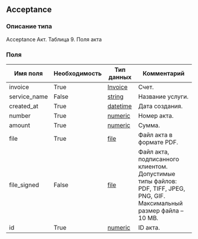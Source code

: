 
## Acceptance

### Описание типа
Acceptance
Акт.
Таблица 9. Поля акта


### Поля

| Имя поля | Необходимость | Тип данных | Комментарий |
|---|---|---|---|
|invoice|True|[Invoice](/docs/types/Invoice.md)|Счет.<br/>|
|service_name|False|[string](/docs/types/string.md)|Название услуги.<br/>|
|created_at|True|[datetime](/docs/types/datetime.md)|Дата создания.<br/>|
|number|True|[numeric](/docs/types/numeric.md)|Номер акта.<br/>|
|amount|True|[numeric](/docs/types/numeric.md)|Сумма.<br/>|
|file|True|[file](/docs/types/file.md)|Файл акта в формате PDF.<br/>|
|file_signed|False|[file](/docs/types/file.md)|Файл акта, подписанного клиентом.<br/>Допустимые типы файлов: PDF, TIFF, JPEG, PNG, GIF.<br/>Максимальный размер файла – 10 MB.<br/>|
|id|True|[numeric](/docs/types/numeric.md)|ID акта.<br/>|
